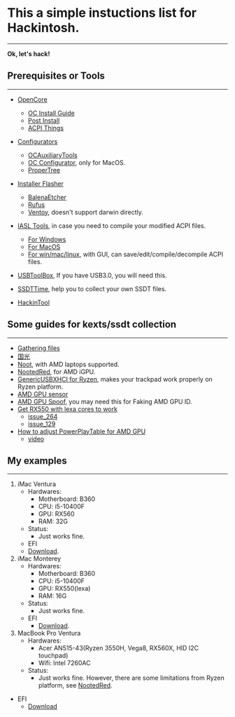 # This a simple instuctions list for Hackintosh.
----------------

**Ok, let's hack!**

## Prerequisites or Tools
----------------

- [OpenCore](https://github.com/acidanthera/OpenCorePkg)
  - [OC Install Guide](https://dortania.github.io/OpenCore-Install-Guide/)
  - [Post Install](https://dortania.github.io/OpenCore-Post-Install/)
  - [ACPI Things](https://dortania.github.io/Getting-Started-With-ACPI/#a-quick-explainer-on-acpi)

- [Configurators](https://github.com/ic005k/OCAuxiliaryTools)
  - [OCAuxiliaryTools](https://github.com/ic005k/OCAuxiliaryTools)
  - [OC Configurator](https://mackie100projects.altervista.org/download-opencore-configurator/), only for MacOS.
  - [ProperTree](https://github.com/corpnewt/ProperTree)

- [Installer Flasher](https://etcher.balena.io/)
  - [BalenaEtcher](https://etcher.balena.io/)
  - [Rufus](https://github.com/pbatard/rufus)
  - [Ventoy](https://github.com/ventoy/Ventoy), doesn't support darwin directly.

- [IASL Tools](https://github.com/ic005k/Xiasl), in case you need to compile your modified ACPI files.
  - [For Windows](https://www.intel.com/content/www/us/en/developer/topic-technology/open/acpica/download.html)
  - [For MacOS](https://github.com/HelllGuest/acpica-tools-macos)
  - [For win/mac/linux](https://github.com/ic005k/Xiasl), with GUI, can save/edit/compile/decompile ACPI files.

- [USBToolBox](https://github.com/USBToolBox/tool), If you have USB3.0, you will need this.

- [SSDTTime](https://github.com/corpnewt/SSDTTime), help you to collect your own SSDT files.

- [HackinTool](https://github.com/benbaker76/Hackintool)

## Some guides for kexts/ssdt collection
-----------------

- [Gathering files](https://dortania.github.io/OpenCore-Install-Guide/ktext.html)
- [国光](https://apple.sqlsec.com/3-%E5%87%86%E5%A4%87%E5%B7%A5%E4%BD%9C/3-3/)
- [Noot](https://chefkissinc.github.io/guide/gathering-files/kexts), with AMD laptops supported.
- [NootedRed](https://chefkissinc.github.io/nred), for AMD iGPU.
- [GenericUSBXHCI for Ryzen](https://github.com/RattletraPM/GUX-RyzenXHCIFix), makes your trackpad work properly on Ryzen platform.
- [AMD GPU sensor](https://github.com/ChefKissInc/RadeonSensor)
- [AMD GPU Spoof](https://dortania.github.io/Getting-Started-With-ACPI/Universal/spoof.html), you may need this for Faking AMD GPU ID.
- [Get RX550 with lexa cores to work](https://www.youtube.com/watch?v=xb5yKRhOtp0)
  - [issue_264](https://github.com/dortania/bugtracker/issues/264)
  - [issue_129](https://github.com/dortania/bugtracker/issues/129)
- [How to adjust PowerPlayTable for AMD GPU](https://www.reddit.com/r/hackintosh/comments/hg56pv/guide_polaris_rx_560_580_etc_custom_powerplay/)
  - [video](https://www.bilibili.com/video/BV1ZT4y1v7Ac/?spm_id_from=333.337.search-card.all.click&vd_source=1835c845bf533ce47c2b4d33db3419b5)

## My examples
------------------

1. iMac Ventura
    - Hardwares:
      - Motherboard: B360
      - CPU: i5-10400F
      - GPU: RX560
      - RAM: 32G
    - Status:
      - Just works fine.
    - EFI
     - [Download](https://github.com/moqsien/mq_hackintosh/blob/main/EFI_Ventura_RX560_P310S/OC_P310S.zip). 
2. iMac Monterey
   - Hardwares:
     - Motherboard: B360
     - CPU: i5-10400F
     - GPU: RX550(lexa)
     - RAM: 16G
   - Status:
     - Just works fine.
   - EFI
     - [Download](https://github.com/moqsien/mq_hackintosh/blob/main/EFI_Monterey_RX550_P310S/EFI_RX550.zip).
3. MacBook Pro Ventura
   - Hardwares:
     - Acer AN515-43(Ryzen 3550H, Vega8, RX560X, HID I2C touchpad)
     - Wifi: Intel 7260AC
   - Status:
     - Just works fine. However, there are some limitations from Ryzen platform, see [NootedRed](https://chefkissinc.github.io/nred/).
 - EFI
   - [Download](https://github.com/moqsien/mq_hackintosh/blob/main/EFI_Ventura_Ryzen5_AN515-43/OC_AMD_AN515-43.zip)
